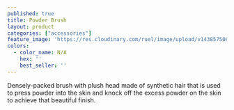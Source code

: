```yaml
---
published: true
title: Powder Brush
layout: product
categories: ["accessories"]
feature_image: 'https://res.cloudinary.com/ruel/image/upload/v1438575069/fs/powderbrush.jpg'
colors:
  - color_name: N/A
    hex: ''
    best_seller: ''
---
```

Densely-packed brush with plush head made of synthetic hair that is used to press powder into the skin and knock off the excess powder on the skin to achieve that beautiful finish.